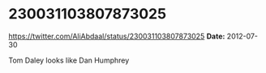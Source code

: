 # 230031103807873025
https://twitter.com/AliAbdaal/status/230031103807873025
**Date:** 2012-07-30

Tom Daley looks like Dan Humphrey
